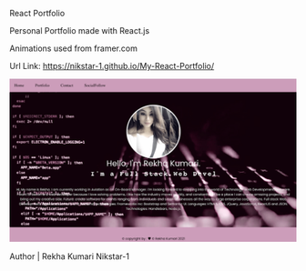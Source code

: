 React Portfolio

Personal Portfolio made with React.js

Animations used from framer.com

Url Link: https://nikstar-1.github.io/My-React-Portfolio/

![Start Page](src/components/images/Portfolio.png "Start page.")

​Author | Rekha Kumari Nikstar-1








